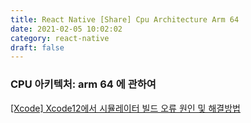 ```yaml
---
title: React Native [Share] Cpu Architecture Arm 64
date: 2021-02-05 10:02:02
category: react-native
draft: false
---
```


### CPU 아키텍처: arm 64 에 관하여

[[Xcode] Xcode12에서 시뮬레이터 빌드 오류 원인 및 해결방법](https://jusung.github.io/Xcode12-Build-Error/)
